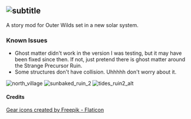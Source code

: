 ![subtitle](https://user-images.githubusercontent.com/43260601/214008010-e72af6b8-3c92-423b-a20c-273d3a68647a.png)
---

A story mod for Outer Wilds set in a new solar system.

### Known Issues
* Ghost matter didn't work in the version I was testing, but it may have been fixed since then. If not, just pretend there is ghost matter around the Strange Precursor Ruin.
* Some structures don't have collision. Uhhhhh don't worry about it.

![north_village](https://user-images.githubusercontent.com/43260601/214009566-bf6af92f-a132-4706-86f6-b51f6e413aa9.png)
![sunbaked_ruin_2](https://user-images.githubusercontent.com/43260601/214009601-46d4c574-703a-4483-b263-79aed9f2b070.png)
![tides_ruin2_alt](https://user-images.githubusercontent.com/43260601/214010381-2636829a-2090-471a-b3a3-8dbe71304ab4.png)


#### Credits
[Gear icons created by Freepik - Flaticon](https://www.flaticon.com/free-icons/gear)
